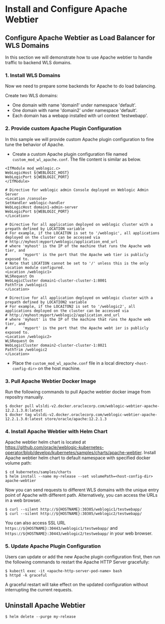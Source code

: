 # Install and Configure Apache Webtier
## Configure Apache Webtier as Load Balancer for WLS Domains
In this section we will demonstrate how to use Apache webtier to handle traffic to backend WLS domains.

### 1. Install WLS Domains
Now we need to prepare some backends for Apache to do load balancing.

Create two WLS domains: 
- One domain with name 'domain1' under namespace 'default'.
- One domain with name 'domain2' under namespace 'default'.
- Each domain has a webapp installed with url context 'testwebapp'.

### 2. Provide custom Apache Plugin Configuration
In this sample we will provide custom Apache plugin configuration to fine tune the behavior of Apache.
- Create a custom Apache plugin configuration file named `custom_mod_wl_apache.conf`. The file content is similar as below.
```
<IfModule mod_weblogic.c>
WebLogicHost ${WEBLOGIC_HOST}
WebLogicPort ${WEBLOGIC_PORT}
</IfModule>

# Directive for weblogic admin Console deployed on Weblogic Admin Server
<Location /console>
SetHandler weblogic-handler
WebLogicHost domain1-admin-server
WebLogicPort ${WEBLOGIC_PORT}
</Location>

# Directive for all application deployed on weblogic cluster with a prepath defined by LOCATION variable
# For example, if the LOCAITON is set to '/weblogic', all applications deployed on the cluster can be accessed via 
# http://myhost:myport/weblogic/application_end_url
# where 'myhost' is the IP of the machine that runs the Apache web tier, and 
#       'myport' is the port that the Apache web tier is publicly exposed to.
# Note that LOCATION cannot be set to '/' unless this is the only Location module configured.
<Location /weblogic1>
WLSRequest On
WebLogicCluster domain1-cluster-cluster-1:8001
PathTrim /weblogic1
</Location>

# Directive for all application deployed on weblogic cluster with a prepath defined by LOCATION2 variable
# For example, if the LOCAITON2 is set to '/weblogic2', all applications deployed on the cluster can be accessed via
# http://myhost:myport/weblogic2/application_end_url
# where 'myhost' is the IP of the machine that runs the Apache web tier, and
#       'myport' is the port that the Apache webt ier is publicly exposed to.
<Location /weblogic2>
WLSRequest On
WebLogicCluster domain2-cluster-cluster-1:8021
PathTrim /weblogic2
</Location>
```
- Place the `custom_mod_wl_apache.conf` file in a local directory `<host-config-dir>` on the host machine.

### 3. Pull Apache Webtier Docker Image
Run the following commands to pull Apache webtier docker image from repositry manually.
```
$ docker pull wlsldi-v2.docker.oraclecorp.com/weblogic-webtier-apache-12.2.1.3.0:latest
$ docker tag wlsldi-v2.docker.oraclecorp.com/weblogic-webtier-apache-12.2.1.3.0:latest store/oracle/apache:12.2.1.3
```

### 4. Install Apache Webtier with Helm Chart
Apache webtier helm chart is located at https://github.com/oracle/weblogic-kubernetes-operator/blob/develop/kubernetes/samples/charts/apache-webtier.
Install Apache webtier helm chart to default namespace with specified docker volume path:
```
$ cd kubernetes/samples/charts
$ helm install --name my-release --set volumePath=<host-config-dir> apache-webtier
```
Now you can send requests to different WLS domains with the unique entry point of Apache with different path. Alternatively, you can access the URLs in a web browser.
```
$ curl --silent http://${HOSTNAME}:30305/weblogic1/testwebapp/
$ curl --silent http://${HOSTNAME}:30305/weblogic2/testwebapp/
```
You can also access SSL URL `https://${HOSTNAME}:30443/weblogic1/testwebapp/` and `https://${HOSTNAME}:30443/weblogic2/testwebapp/` in your web browser.

### 5. Update Apache Plugin Configuration
Users can update or add the new Apache plugin configuration first, then run the following commands to restart the Apache HTTP Server gracefully:
```
$ kubectl exec -it <apache-http-server-pod-name> bash
$ httpd -k graceful
```
A graceful restart will take effect on the updated configuration without interrupting the current requests.

## Uninstall Apache Webtier
```
$ helm delete --purge my-release
```
